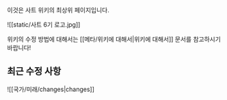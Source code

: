 이것은 사트 위키의 최상위 페이지입니다.

![[static/사트 6기 로고.jpg]]

위키의 수정 방법에 대해서는 [[메타/위키에 대해서|위키에 대해서]] 문서를 참고하시기 바랍니다!
## 최근 수정 사항
![[국가/미래/changes|changes]]